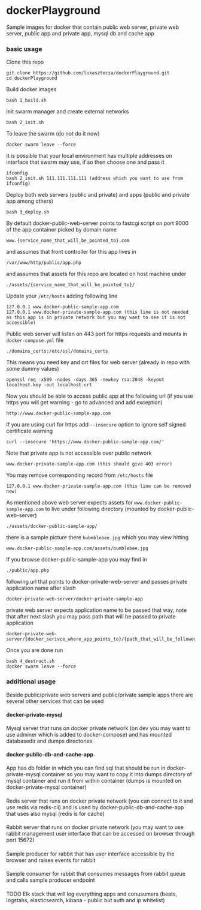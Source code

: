 # dockerPlayground
Sample images for docker that contain public web server, private web server, public app and private app, mysql db and cache app

### basic usage
Clone this repo
```
git clone https://github.com/lukasztecza/dockerPlayground.git
cd dockerPlayground
```
Build docker images
```
bash 1_build.sh
```
Init swarm manager and create external networks
```
bash 2_init.sh
```
To leave the swarm (do not do it now)
```
docker swarm leave --force
```
It is possible that your local environment has multiple addresses on interface that swarm may use, if so then choose one and pass it
```
ifconfig
bash 2_init.sh 111.111.111.111 (address which you want to use from ifconfig)
```
Deploy both web servers (public and private) and apps (public and private app among others)
```
bash 3_deploy.sh
```
By default docker-public-web-server points to fastcgi script on port 9000 of the app container picked by domain name
```
www.{service_name_that_will_be_pointed_to}.com
```
and assumes that front controller for this app lives in
```
/var/www/http/public/app.php
````
and assumes that assets for this repo are located on host machine under
```
./assets/{service_name_that_will_be_pointed_to}/
```
Update your `/etc/hosts` adding following line
```
127.0.0.1 www.docker-public-sample-app.com
127.0.0.1 www.docker-private-sample-app.com (this line is not needed as this app is in private network but you may want to see it is not accessible)
```
Public web server will listen on 443 port for https requests and mounts in `docker-compose.yml` file
```
./domains_certs:/etc/ssl/domains_certs
```
This means you need key and crt files for web server (already in repo with some dummy values)
```
openssl req -x509 -nodes -days 365 -newkey rsa:2048 -keyout localhost.key -out localhost.crt
```
Now you should be able to access public app at the following url (if you use https you will get warning - go to advanced and add exception)
```
http://www.docker-public-sample-app.com
```
If you are using curl for https add `--insecure` option to ignore self signed certificate warning
```
curl --insecure 'https://www.docker-public-sample-app.com/'
```
Note that private app is not accessible over public network
```
www.docker-private-sample-app.com (this should give 403 error)
```
You may remove corresponding record from `/etc/hosts` file
```
127.0.0.1 www.docker-private-sample-app.com (this line can be removed now)
```
As mentioned above web server expects assets for `www.docker-public-sample-app.com` to live under following directory (mounted by docker-public-web-server)
```
./assets/docker-public-sample-app/
```
there is a sample picture there `bubmblebee.jpg` which you may view hitting
```
www.docker-public-sample-app.com/assets/bumblebee.jpg
```
If you browse docker-public-sample-app you may find in
```
./public/app.php
```
following url that points to docker-private-web-server and passes private application name after slash
```
docker-private-web-server/docker-private-sample-app
```
private web server expects application name to be passed that way, note that after next slash you may pass path that will be passed to private application
```
docker-private-web-server/{docker_serivce_where_app_points_to}/{path_that_will_be_followed_to_the_docker_service_where_app_points_to}
```
Once you are done run
```
bash 4_destruct.sh
docker swarm leave --force
```

### additional usage
Beside public/private web servers and public/private sample apps there are several other services that can be used

#### docker-private-mysql
Mysql server that runs on docker private network (on dev you may want to use adminer which is added to docker-compose) and has mounted databasedir and dumps directories

#### docker-public-db-and-cache-app
App has db folder in which you can find sql that should be run in docker-private-mysql container so you may want to copy it into dumps directory of mysql container and run it from within container (dumps is mounted on docker-private-mysql container)

####
Redis server that runs on docker private network (you can connect to it and use redis via redis-cli) and is used by docker-public-db-and-cache-app that uses also mysql (redis is for cache)

####
Rabbit server that runs on docker private network (you may want to use rabbit management user interface that can be accessed on browser through port 15672)

####
Sample producer for rabbit that has user interface accessible by the browser and raises events for rabbit

####
Sample consumer for rabbit that consumes messages from rabbit queue and calls sample producer endpoint

####
TODO
Elk stack that will log everything apps and conusumers (beats, logstahs, elasticsearch, kibana - public but auth and ip whitelist)
